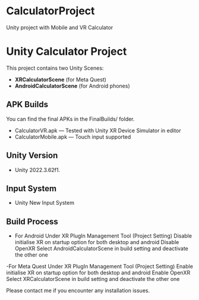 # CalculatorProject
Unity project with  Mobile and VR Calculator 

# Unity Calculator Project

This project contains two Unity Scenes:
- **XRCalculatorScene** (for Meta Quest)
- **AndroidCalculatorScene** (for Android phones)

## APK Builds
You can find the final APKs in the FinalBuilds/ folder.

- CalculatorVR.apk — Tested with Unity XR Device Simulator in editor
- CalculatorMobile.apk — Touch input supported

## Unity Version
- Unity 2022.3.62f1.

## Input System
- Unity New Input System  

## Build Process
- For Android
Under XR PlugIn Management Tool (Project Setting)
Disable  initialise  XR on startup option for both desktop and android
Disable OpenXR
Select AndroidCalculatorScene in build setting and deactivate the other one

-For Meta Quest
Under XR PlugIn Management Tool (Project Setting)
Enable  initialise  XR on startup option for both desktop and android
Enable OpenXR
Select XRCalculatorScene in build setting and deactivate the other one


Please contact me if you encounter any installation issues.